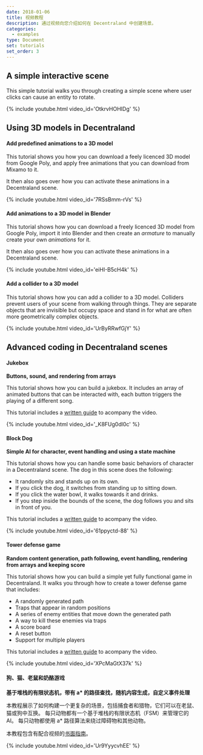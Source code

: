 ```yaml
---
date: 2018-01-06
title: 视频教程
description: 通过视频向您介绍如何在 Decentraland 中创建场景。
categories:
  - examples
type: Document
set: tutorials
set_order: 3
---
```


## A simple interactive scene

This simple tutorial walks you through creating a simple scene where user clicks can cause an entity to rotate.

{%  include youtube.html video_id='OtkrvHOHIDg'  %}

## Using 3D models in Decentraland

#### Add predefined animations to a 3D model

This tutorial shows you how you can download a feely licenced 3D model from Google Poly, and apply free animations that you can download from Mixamo to it.

It then also goes over how you can activate these animations in a Decentraland scene.

{%  include youtube.html video_id='7RSsBmm-rVs'  %}

#### Add animations to a 3D model in Blender

This tutorial shows how you can download a freely licenced 3D model from Google Poly, import it into Blender and then create an _armature_ to manually create your own _animations_ for it.

It then also goes over how you can activate these animations in a Decentraland scene.

{%  include youtube.html video_id='eiHI-B5cH4k'  %}

#### Add a collider to a 3D model

This tutorial shows how you can add a collider to a 3D model. Colliders prevent users of your scene from walking through things. They are separate objects that are invisible but occupy space and stand in for what are often more geometrically complex objects.

{%  include youtube.html video_id='UrByRRwfGjY'  %}

## Advanced coding in Decentraland scenes

#### Jukebox

**Buttons, sound, and rendering from arrays**

This tutorial shows how you can build a jukebox. It includes an array of animated buttons that can be interacted with, each button triggers the playing of a different song.

This tutorial includes a [written guide](https://steemit.com/tutorial/@hardlydifficult/decentraland-tutorial-creating-a-music-jukebox) to acompany the video.

{%  include youtube.html video_id='_K8FUg0dl0c'  %}

#### Block Dog

**Simple AI for character, event handling and using a state machine**

This tutorial shows how you can handle some basic behaviors of character in a Decentraland scene. The dog in this scene does the following:

- It randomly sits and stands up on its own.
- If you click the dog, it switches from standing up to sitting down.
- If you click the water bowl, it walks towards it and drinks.
- If you step inside the bounds of the scene, the dog follows you and sits in front of you.

This tutorial includes a [written guide](https://steemit.com/tutorial/@hardlydifficult/decentraland-tutorial-basic-ai-with-block-dog) to acompany the video.

{%  include youtube.html video_id='61ppyctd-88'  %}

#### Tower defense game

**Random content generation, path following, event handling, rendering from arrays and keeping score**

This tutorial shows how you can build a simple yet fully functional game in Decentraland. It walks you through how to create a tower defense game that includes:

- A randomly generated path
- Traps that appear in random positions
- A series of enemy entities that move down the generated path
- A way to kill these enemies via traps
- A score board
- A reset button
- Support for multiple players

This tutorial includes a [written guide](https://steemit.com/tutorial/@hardlydifficult/decentraland-tutorial-a-simple-tower-defense-game) to acompany the video.

{%  include youtube.html video_id='XPcMaGtX37k'  %}

#### 狗、猫、老鼠和奶酪游戏

**基于堆栈的有限状态机，带有 a\* 的路径查找，随机内容生成，自定义事件处理**

本教程展示了如何构建一个更复杂的场景，包括捕食者和猎物，它们可以在老鼠、猫或狗中互换。 每只动物都有一个基于堆栈的有限状态机（FSM）来管理它的 AI。 每只动物都使用 a\* 路径算法来绕过障碍物和其他动物。

本教程包含有配合视频的[书面指南](https://steemit.com/tutorial/@hardlydifficult/decentraland-tutorial-dog-cat-mouse-cheese-using-a-fsm)。

{%  include youtube.html video_id='Ur9YyycvhEE'  %}